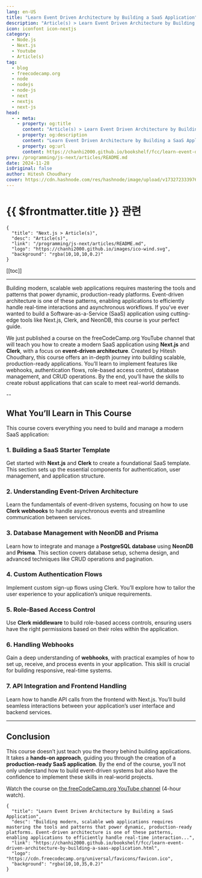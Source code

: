 ```yaml
---
lang: en-US
title: "Learn Event Driven Architecture by Building a SaaS Application"
description: "Article(s) > Learn Event Driven Architecture by Building a SaaS Application"
icon: iconfont icon-nextjs
category:
  - Node.js
  - Next.js
  - Youtube
  - Article(s)
tag:
  - blog
  - freecodecamp.org
  - node
  - nodejs
  - node-js
  - next
  - nextjs
  - next-js
head:
  - - meta:
    - property: og:title
      content: "Article(s) > Learn Event Driven Architecture by Building a SaaS Application"
    - property: og:description
      content: "Learn Event Driven Architecture by Building a SaaS Application"
    - property: og:url
      content: https://chanhi2000.github.io/bookshelf/fcc/learn-event-driven-architecture-by-building-a-saas-application.html
prev: /programming/js-next/articles/README.md
date: 2024-11-28
isOriginal: false
author: Hitesh Choudhary
cover: https://cdn.hashnode.com/res/hashnode/image/upload/v1732723339763/00a52032-bb51-4b07-b666-7bc771e58395.jpeg
---
```


# {{ $frontmatter.title }} 관련

```component VPCard
{
  "title": "Next.js > Article(s)",
  "desc": "Article(s)",
  "link": "/programming/js-next/articles/README.md",
  "logo": "https://chanhi2000.github.io/images/ico-wind.svg",
  "background": "rgba(10,10,10,0.2)"
}
```

[[toc]]

---

<SiteInfo
  name="Learn Event Driven Architecture by Building a SaaS Application"
  desc="Building modern, scalable web applications requires mastering the tools and patterns that power dynamic, production-ready platforms. Event-driven architecture is one of these patterns, enabling applications to efficiently handle real-time interaction..."
  url="https://freecodecamp.org/news/learn-event-driven-architecture-by-building-a-saas-application"
  logo="https://cdn.freecodecamp.org/universal/favicons/favicon.ico"
  preview="https://cdn.hashnode.com/res/hashnode/image/upload/v1732723339763/00a52032-bb51-4b07-b666-7bc771e58395.jpeg"/>

Building modern, scalable web applications requires mastering the tools and patterns that power dynamic, production-ready platforms. Event-driven architecture is one of these patterns, enabling applications to efficiently handle real-time interactions and asynchronous workflows. If you’ve ever wanted to build a Software-as-a-Service (SaaS) application using cutting-edge tools like Next.js, Clerk, and NeonDB, this course is your perfect guide.

We just published a course on the freeCodeCamp.org YouTube channel that will teach you how to create a modern SaaS application using **Next.js** and **Clerk**, with a focus on **event-driven architecture**. Created by Hitesh Choudhary, this course offers an in-depth journey into building scalable, production-ready applications. You’ll learn to implement features like webhooks, authentication flows, role-based access control, database management, and CRUD operations. By the end, you’ll have the skills to create robust applications that can scale to meet real-world demands.

--

## What You’ll Learn in This Course

This course covers everything you need to build and manage a modern SaaS application:

### 1. Building a SaaS Starter Template

Get started with **Next.js** and **Clerk** to create a foundational SaaS template. This section sets up the essential components for authentication, user management, and application structure.

### 2. Understanding Event-Driven Architecture

Learn the fundamentals of event-driven systems, focusing on how to use **Clerk webhooks** to handle asynchronous events and streamline communication between services.

### 3. Database Management with NeonDB and Prisma

Learn how to integrate and manage a **PostgreSQL database** using **NeonDB** and **Prisma**. This section covers database setup, schema design, and advanced techniques like CRUD operations and pagination.

### 4. Custom Authentication Flows

Implement custom sign-up flows using Clerk. You’ll explore how to tailor the user experience to your application’s unique requirements.

### 5. Role-Based Access Control

Use **Clerk middleware** to build role-based access controls, ensuring users have the right permissions based on their roles within the application.

### 6. Handling Webhooks

Gain a deep understanding of **webhooks**, with practical examples of how to set up, receive, and process events in your application. This skill is crucial for building responsive, real-time systems.

### 7. API Integration and Frontend Handling

Learn how to handle API calls from the frontend with Next.js. You’ll build seamless interactions between your application’s user interface and backend services.

---

## Conclusion

This course doesn’t just teach you the theory behind building applications. It takes a **hands-on approach**, guiding you through the creation of a **production-ready SaaS application**. By the end of the course, you’ll not only understand how to build event-driven systems but also have the confidence to implement these skills in real-world projects.

Watch the course on [the freeCodeCamp.org YouTube channel](https://youtu.be/TtvytXHLAsc) (4-hour watch).

<VidStack src="youtube/TtvytXHLAsc" />

<!-- TODO: add ARTICLE CARD -->
```component VPCard
{
  "title": "Learn Event Driven Architecture by Building a SaaS Application",
  "desc": "Building modern, scalable web applications requires mastering the tools and patterns that power dynamic, production-ready platforms. Event-driven architecture is one of these patterns, enabling applications to efficiently handle real-time interaction...",
  "link": "https://chanhi2000.github.io/bookshelf/fcc/learn-event-driven-architecture-by-building-a-saas-application.html",
  "logo": "https://cdn.freecodecamp.org/universal/favicons/favicon.ico",
  "background": "rgba(10,10,35,0.2)"
}
```
